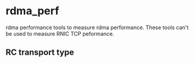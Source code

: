 # rdma_perf
rdma performance tools to measure rdma performance. These tools can't be used to measure RNIC TCP peformance.
## RC transport type
